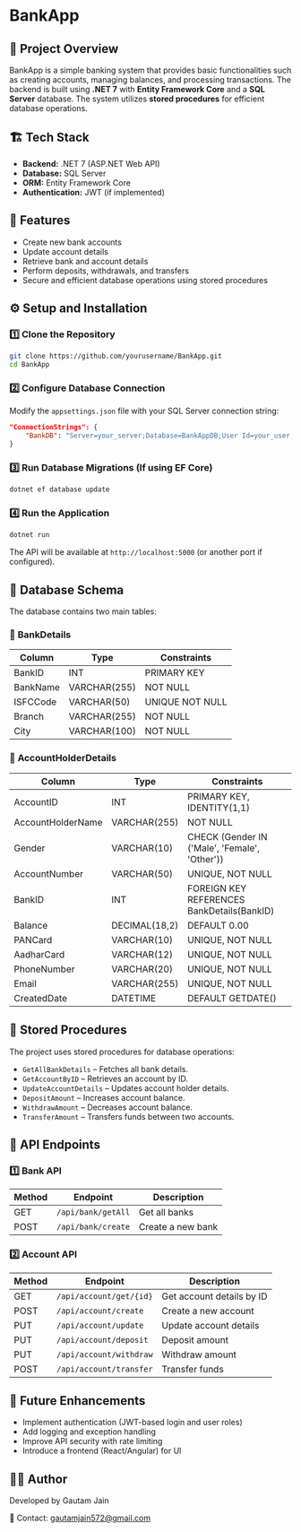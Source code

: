 # BankApp

## 📌 Project Overview

BankApp is a simple banking system that provides basic functionalities such as creating accounts, managing balances, and processing transactions. The backend is built using **.NET 7** with **Entity Framework Core** and a **SQL Server** database. The system utilizes **stored procedures** for efficient database operations.

## 🏗️ Tech Stack

- **Backend:** .NET 7 (ASP.NET Web API)
- **Database:** SQL Server
- **ORM:** Entity Framework Core
- **Authentication:** JWT (if implemented)

## 🔹 Features

- Create new bank accounts
- Update account details
- Retrieve bank and account details
- Perform deposits, withdrawals, and transfers
- Secure and efficient database operations using stored procedures

## ⚙️ Setup and Installation

### 1️⃣ Clone the Repository

```sh
git clone https://github.com/yourusername/BankApp.git
cd BankApp
```

### 2️⃣ Configure Database Connection

Modify the `appsettings.json` file with your SQL Server connection string:

```json
"ConnectionStrings": {
    "BankDB": "Server=your_server;Database=BankAppDB;User Id=your_user;Password=your_password;"
}
```

### 3️⃣ Run Database Migrations (If using EF Core)

```sh
dotnet ef database update
```

### 4️⃣ Run the Application

```sh
dotnet run
```

The API will be available at `http://localhost:5000` (or another port if configured).

## 📂 Database Schema

The database contains two main tables:

### 🏦 **BankDetails**

| Column   | Type         | Constraints     |
| -------- | ------------ | --------------- |
| BankID   | INT          | PRIMARY KEY     |
| BankName | VARCHAR(255) | NOT NULL        |
| ISFCCode | VARCHAR(50)  | UNIQUE NOT NULL |
| Branch   | VARCHAR(255) | NOT NULL        |
| City     | VARCHAR(100) | NOT NULL        |

### 👤 **AccountHolderDetails**

| Column            | Type          | Constraints                                   |
| ----------------- | ------------- | --------------------------------------------- |
| AccountID         | INT           | PRIMARY KEY, IDENTITY(1,1)                    |
| AccountHolderName | VARCHAR(255)  | NOT NULL                                      |
| Gender            | VARCHAR(10)   | CHECK (Gender IN ('Male', 'Female', 'Other')) |
| AccountNumber     | VARCHAR(50)   | UNIQUE, NOT NULL                              |
| BankID            | INT           | FOREIGN KEY REFERENCES BankDetails(BankID)    |
| Balance           | DECIMAL(18,2) | DEFAULT 0.00                                  |
| PANCard           | VARCHAR(10)   | UNIQUE, NOT NULL                              |
| AadharCard        | VARCHAR(12)   | UNIQUE, NOT NULL                              |
| PhoneNumber       | VARCHAR(20)   | UNIQUE, NOT NULL                              |
| Email             | VARCHAR(255)  | UNIQUE, NOT NULL                              |
| CreatedDate       | DATETIME      | DEFAULT GETDATE()                             |

## 🔧 Stored Procedures

The project uses stored procedures for database operations:

- `GetAllBankDetails` – Fetches all bank details.
- `GetAccountByID` – Retrieves an account by ID.
- `UpdateAccountDetails` – Updates account holder details.
- `DepositAmount` – Increases account balance.
- `WithdrawAmount` – Decreases account balance.
- `TransferAmount` – Transfers funds between two accounts.

## 📌 API Endpoints

### 1️⃣ **Bank API**

| Method | Endpoint           | Description       |
| ------ | ------------------ | ----------------- |
| GET    | `/api/bank/getAll` | Get all banks     |
| POST   | `/api/bank/create` | Create a new bank |

### 2️⃣ **Account API**

| Method | Endpoint                | Description               |
| ------ | ----------------------- | ------------------------- |
| GET    | `/api/account/get/{id}` | Get account details by ID |
| POST   | `/api/account/create`   | Create a new account      |
| PUT    | `/api/account/update`   | Update account details    |
| PUT    | `/api/account/deposit`  | Deposit amount            |
| PUT    | `/api/account/withdraw` | Withdraw amount           |
| POST   | `/api/account/transfer` | Transfer funds            |

## 🚀 Future Enhancements

- Implement authentication (JWT-based login and user roles)
- Add logging and exception handling
- Improve API security with rate limiting
- Introduce a frontend (React/Angular) for UI

## 👨‍💻 Author

Developed by Gautam Jain

📧 Contact: gautamjain572@gmail.com

